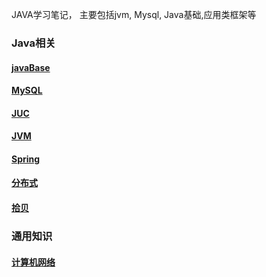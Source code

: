 JAVA学习笔记， 主要包括jvm, Mysql, Java基础,应用类框架等
### Java相关
#### [javaBase](/docs/java/javaBase.md)
#### [MySQL](/docs/java/MySQL.md)
#### [JUC](/docs/java/JUC.md)
#### [JVM](/docs/java/JVM.md)
#### [Spring](/docs/java/spring.md)
#### [分布式](/docs/java/分布式.md)
#### [拾贝](/docs/java/拾贝.md)
### 通用知识
#### [计算机网络](/docs/计算机基础/计算机网络.md)
